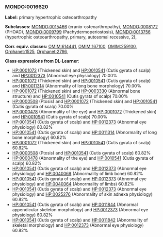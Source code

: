 
### [MONDO:0016620](http://purl.obolibrary.org/obo/MONDO_0016620)
**Label:** primary hypertrophic osteoarthropathy

**Subclasses:** [MONDO:0015466](http://purl.obolibrary.org/obo/MONDO_0015466) (cranio-osteoarthropathy), [MONDO:0008172](http://purl.obolibrary.org/obo/MONDO_0008172) (PHOAD), [MONDO:0009799](http://purl.obolibrary.org/obo/MONDO_0009799) (Pachydermoperiostosis), [MONDO:0013756](http://purl.obolibrary.org/obo/MONDO_0013756) (hypertrophic osteoarthropathy, primary, autosomal recessive, 2), 

**Corr. equiv. classes:** [OMIM:614441](http://purl.obolibrary.org/obo/OMIM_614441), [OMIM:167100](http://purl.obolibrary.org/obo/OMIM_167100), [OMIM:259100](http://purl.obolibrary.org/obo/OMIM_259100), [Orphanet:1525](http://www.orpha.net/ORDO/Orphanet_1525), [Orphanet:2796](http://www.orpha.net/ORDO/Orphanet_2796), 

**Class expressions from DL-Learner:**

- [HP:0001072](http://purl.obolibrary.org/obo/HP_0001072) (Thickened skin) and [HP:0010541](http://purl.obolibrary.org/obo/HP_0010541) (Cutis gyrata of scalp) and [HP:0012373](http://purl.obolibrary.org/obo/HP_0012373) (Abnormal eye physiology) 70.00%
- [HP:0001072](http://purl.obolibrary.org/obo/HP_0001072) (Thickened skin) and [HP:0010541](http://purl.obolibrary.org/obo/HP_0010541) (Cutis gyrata of scalp) and [HP:0011314](http://purl.obolibrary.org/obo/HP_0011314) (Abnormality of long bone morphology) 70.00%
- [HP:0001072](http://purl.obolibrary.org/obo/HP_0001072) (Thickened skin) and [HP:0003330](http://purl.obolibrary.org/obo/HP_0003330) (Abnormal bone structure) and [HP:0010541](http://purl.obolibrary.org/obo/HP_0010541) (Cutis gyrata of scalp) 70.00%
- [HP:0000508](http://purl.obolibrary.org/obo/HP_0000508) (Ptosis) and [HP:0001072](http://purl.obolibrary.org/obo/HP_0001072) (Thickened skin) and [HP:0010541](http://purl.obolibrary.org/obo/HP_0010541) (Cutis gyrata of scalp) 70.00%
- [HP:0000478](http://purl.obolibrary.org/obo/HP_0000478) (Abnormality of the eye) and [HP:0001072](http://purl.obolibrary.org/obo/HP_0001072) (Thickened skin) and [HP:0010541](http://purl.obolibrary.org/obo/HP_0010541) (Cutis gyrata of scalp) 70.00%
- [HP:0010541](http://purl.obolibrary.org/obo/HP_0010541) (Cutis gyrata of scalp) and [HP:0012373](http://purl.obolibrary.org/obo/HP_0012373) (Abnormal eye physiology) 60.82%
- [HP:0010541](http://purl.obolibrary.org/obo/HP_0010541) (Cutis gyrata of scalp) and [HP:0011314](http://purl.obolibrary.org/obo/HP_0011314) (Abnormality of long bone morphology) 60.82%
- [HP:0001072](http://purl.obolibrary.org/obo/HP_0001072) (Thickened skin) and [HP:0010541](http://purl.obolibrary.org/obo/HP_0010541) (Cutis gyrata of scalp) 60.82%
- [HP:0000508](http://purl.obolibrary.org/obo/HP_0000508) (Ptosis) and [HP:0010541](http://purl.obolibrary.org/obo/HP_0010541) (Cutis gyrata of scalp) 60.82%
- [HP:0000478](http://purl.obolibrary.org/obo/HP_0000478) (Abnormality of the eye) and [HP:0010541](http://purl.obolibrary.org/obo/HP_0010541) (Cutis gyrata of scalp) 60.82%
- [HP:0010541](http://purl.obolibrary.org/obo/HP_0010541) (Cutis gyrata of scalp) and [HP:0012373](http://purl.obolibrary.org/obo/HP_0012373) (Abnormal eye physiology) and [HP:0040068](http://purl.obolibrary.org/obo/HP_0040068) (Abnormality of limb bone) 60.82%
- [HP:0010541](http://purl.obolibrary.org/obo/HP_0010541) (Cutis gyrata of scalp) and [HP:0012373](http://purl.obolibrary.org/obo/HP_0012373) (Abnormal eye physiology) and [HP:0040064](http://purl.obolibrary.org/obo/HP_0040064) (Abnormality of limbs) 60.82%
- [HP:0010541](http://purl.obolibrary.org/obo/HP_0010541) (Cutis gyrata of scalp) and [HP:0012373](http://purl.obolibrary.org/obo/HP_0012373) (Abnormal eye physiology) and [HP:0025276](http://purl.obolibrary.org/obo/HP_0025276) (Abnormality of skin adnexa physiology) 60.82%
- [HP:0010541](http://purl.obolibrary.org/obo/HP_0010541) (Cutis gyrata of scalp) and [HP:0011844](http://purl.obolibrary.org/obo/HP_0011844) (Abnormal appendicular skeleton morphology) and [HP:0012373](http://purl.obolibrary.org/obo/HP_0012373) (Abnormal eye physiology) 60.82%
- [HP:0010541](http://purl.obolibrary.org/obo/HP_0010541) (Cutis gyrata of scalp) and [HP:0011842](http://purl.obolibrary.org/obo/HP_0011842) (Abnormality of skeletal morphology) and [HP:0012373](http://purl.obolibrary.org/obo/HP_0012373) (Abnormal eye physiology) 60.82%


